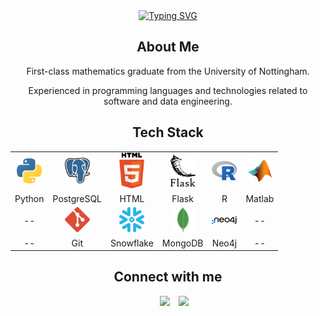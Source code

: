 <div align="center"  >
<a href="https://git.io/typing-svg"><img src="https://readme-typing-svg.demolab.com?font=+Kaushan+Script&weight=600&size=30&duration=4000&pause=1000&color=FFFFFF&background=FFFFFF00&center=true&vCenter=true&width=435&lines=George+Lopez" alt="Typing SVG" /></a>
</div>

<h2 align="center"> About Me </h2>

<p align="center">
First-class mathematics graduate from the University of Nottingham.
</p>
<p align="center">
    Experienced in programming languages and technologies related to software and data engineering.
</p>

<h2 align="center"> Tech Stack </h2>

<div align="center">
    <table>
    <tr align="center">
        <td><img src="SVG/python.svg" width=40></td>
        <td><img src="SVG/postgresql.svg" width=40></td>
        <td><img src="SVG/html-5.svg" width=40></td>
        <td><img src="SVG/flask.svg" width=40></td>
        <td><img src="SVG/Rlogo.svg" width=40></td>
        <td><img src="SVG/icons8-matlab-96.svg" width=40></td>
    </tr>
    <tr align="center">
        <td>Python</td>
        <td>PostgreSQL</td>
        <td>HTML</td>
        <td>Flask</td>
        <td>R</td>
        <td>Matlab</td>
    </tr>
    <tr align="center">
        <td>--</td>
        <td><img src="SVG/git-icon.svg" width=40></td>
        <td><img src="SVG/snowflake-icon.svg" width=40></td>
        <td><img src="SVG/icons8-mongodb-a-cross-platform-document-oriented-database-program-96.png"
         width=40></td>
        <td><img src="SVG/neo4j.svg" width=40></td>
        <td>--</td>
    </tr>
    <tr align="center">
        <td>--</td>
        <td>Git</td>
        <td>Snowflake</td>
        <td>MongoDB</td>
        <td>Neo4j</td>
        <td>--</td>
    </tr>
    </table>

<h2 align="center"> Connect with me </h2>

<p align="center">

 <div align="center" class="icons-social" style="margin-left: 10px;">
        <a style="margin-left: 10px;"  target="_blank" href="https://www.linkedin.com/in/george-benjamin-lopez/">
			<img src="https://img.icons8.com/doodle/40/000000/linkedin--v2.png"></a>
        <a style="margin-left: 10px;" target="_blank" href="https://github.com/georgelopez7">
		<img src="https://img.icons8.com/doodle/40/000000/github--v1.png"></a>
      </div>

</p>
